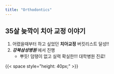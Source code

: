 ```yaml
---
title: "Orthodontics"
---
```


## 35살 늦깍이 치아 교정 이야기

1. 어렸을때부터 하고 싶었던 **치아교정** 버킷리스트 달성!!
2. ***강북삼성병원*** 에서 진행 
   - 뿌듯! 덤탱이 없고 실력 확실한!!! 대학병원 진료!

{{< space style="height: 40px;" >}}
